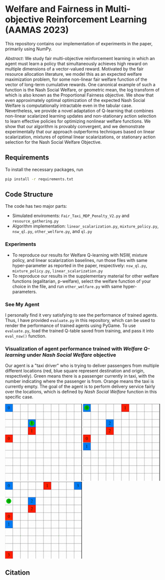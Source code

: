 # Welfare and Fairness in Multi-objective Reinforcement Learning (AAMAS 2023)

This repository contains our implementation of experiments in the paper, primarily using NumPy.

_Abstract_:  We study fair multi-objective reinforcement learning in which an agent must learn a policy that simultaneously achieves high reward on multiple dimensions of a vector-valued reward. Motivated by the fair resource allocation literature, we model this as an expected welfare maximization problem, for some non-linear fair welfare function of the vector of long-term cumulative rewards. One canonical example of such a function is the Nash Social Welfare, or geometric mean, the log transform of which is also known as the Proportional Fairness objective. We show that even approximately optimal optimization of the expected Nash Social Welfare is computationally intractable even in the tabular case. Nevertheless, we provide a novel adaptation of Q-learning that combines non-linear scalarized learning updates and non-stationary action selection to learn effective policies for optimizing nonlinear welfare functions. We show that our algorithm is provably convergent, and we demonstrate experimentally that our approach outperforms techniques based on linear scalarization, mixtures of optimal linear scalarizations, or stationary action selection for the Nash Social Welfare Objective.

## Requirements
To install the necessary packages, run 
```bash
pip install -r requirements.txt
```

## Code Structure
The code has two major parts:
* Simulated enviroments: `Fair_Taxi_MDP_Penalty_V2.py` and `resource_gathering.py`
* Algorithm implementation: `linear_scalarization.py`, `mixture_policy.py`, `nsw_ql.py`, `other_welfare.py`, and `ql.py`

### Experiments
* To reproduce our results for Welfare Q-learning with NSW, mixture policy, and linear scalarization baselines, run those files with same hyper-parameter as reported in the paper, respectively: `nsw_ql.py`, `mixture_policy.py`, `linear_scalarization.py`
* To reproduce our results in the supplementary material for other welfare functions (egalitarian, p-welfare), select the welfare function of your choice in the file, and run `other_welfare.py` with same hyper-parameters.

### See My Agent
I personally find it very satisfying to see the performance of trained agents. Thus, I have provided `evaluate.py` in this repository, which can be used to render the performance of trained agents using PyGame. To use `evaluate.py`, load the trained Q-table saved from training, and pass it into `eval_nsw()` function.

### Visualization of agent performance trained with *Welfare Q-learning* under *Nash Social Welfare* objective

Our agent is a "taxi driver" who is trying to deliver passengers from multiple different locations (red, blue square represent destination and origin, respectively). Green means there is a passenger currently in taxi, with the number indicating where the passenger is from. Orange means the taxi is currently empty. The goal of the agent is to perform delivery service fairly over the locations, which is defined by *Nash Social Welfare* function in this specific case.

<img src="img/2.gif" width="250" height="250"/> <img src="img/3.gif" width="250" height="250"/> <img src="img/4.gif" width="250" height="250"/>


## Citation
```latex

```
